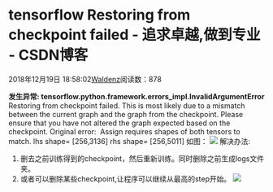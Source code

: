 
# tensorflow Restoring from checkpoint failed - 追求卓越,做到专业 - CSDN博客


2018年12月19日 18:58:02[Waldenz](https://me.csdn.net/enter89)阅读数：878


**发生异常: tensorflow.python.framework.errors_impl.InvalidArgumentError**
Restoring from checkpoint failed. This is most likely due to a mismatch between the current graph and the graph from the checkpoint. Please ensure that you have not altered the graph expected based on the checkpoint. Original error:  Assign requires shapes of both tensors to match. lhs shape= [256,3136] rhs shape= [256,5011]
如图：
![](https://img-blog.csdnimg.cn/20181219185059103.png)
解决办法:
1. 删去之前训练得到的checkpoint，然后重新训练。同时删除之前生成logs文件夹。
2. 或者可以删除某些checkpoint,让程序可以继续从最高的step开始。
![](https://img-blog.csdnimg.cn/2018122014584863.png?x-oss-process=image/watermark,type_ZmFuZ3poZW5naGVpdGk,shadow_10,text_aHR0cHM6Ly9ibG9nLmNzZG4ubmV0L2VudGVyODk=,size_16,color_FFFFFF,t_70)

